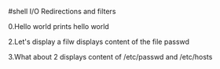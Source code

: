 #shell I/O Redirections and filters

0.Hello world
prints hello world

2.Let's display a filw
displays content of the file passwd

3.What about 2
displays content of /etc/passwd and /etc/hosts 

